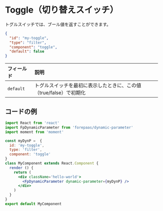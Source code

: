 # Toggle（切り替えスイッチ）

トグルスイッチでは、ブール値を返すことができます。

```json
{
  "id": "my-toggle",
  "type": "filter",
  "component": "toggle",
  "default": false
}
```

| フィールド | 説明 |
| :---- | :---------- |
| `default` | トグルスイッチを最初に表示したときに、この値（true/false）で初期化 |

## コードの例

```jsx
import React from 'react'
import FpDynamicParameter from 'forepaas/dynamic-parameter'
import moment from 'moment'

const myDynP =  {
  id: 'my-toggle',
  type: 'filter',
  component: 'toggle'
}
class MyComponent extends React.Component {
  render () {
    return (
      <div className='hello-world'>
        <FpDynamicParameter dynamic-parameter={myDynP} />
      </div>
    )
  }
}
export default MyComponent
```